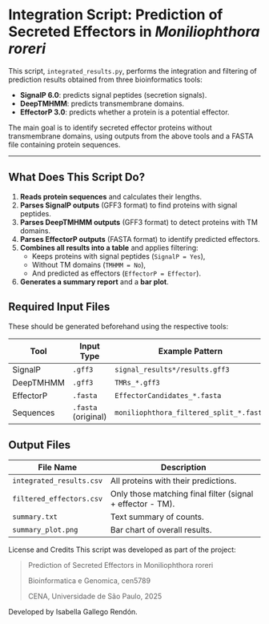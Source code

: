 # Integration Script: Prediction of Secreted Effectors in *Moniliophthora roreri*

This script, `integrated_results.py`, performs the integration and filtering of prediction results obtained from three bioinformatics tools:

- **SignalP 6.0**: predicts signal peptides (secretion signals).
- **DeepTMHMM**: predicts transmembrane domains.
- **EffectorP 3.0**: predicts whether a protein is a potential effector.

The main goal is to identify secreted effector proteins without transmembrane domains, using outputs from the above tools and a FASTA file containing protein sequences.

---

## What Does This Script Do?

1. **Reads protein sequences** and calculates their lengths.
2. **Parses SignalP outputs** (GFF3 format) to find proteins with signal peptides.
3. **Parses DeepTMHMM outputs** (GFF3 format) to detect proteins with TM domains.
4. **Parses EffectorP outputs** (FASTA format) to identify predicted effectors.
5. **Combines all results into a table** and applies filtering:
    - Keeps proteins with signal peptides (`SignalP = Yes`),
    - Without TM domains (`TMHMM = No`),
    - And predicted as effectors (`EffectorP = Effector`).
6. **Generates a summary report** and a **bar plot**.

## Required Input Files

These should be generated beforehand using the respective tools:

| Tool        | Input Type           | Example Pattern                    |
|-------------|----------------------|------------------------------------|
| SignalP     | `.gff3`              | `signal_results*/results.gff3`     |
| DeepTMHMM   | `.gff3`              | `TMRs_*.gff3`                       |
| EffectorP   | `.fasta`             | `EffectorCandidates_*.fasta`       |
| Sequences   | `.fasta` (original)  | `moniliophthora_filtered_split_*.fasta` |

## Output Files

| File Name                  | Description                                           |
|---------------------------|-------------------------------------------------------|
| `integrated_results.csv`  | All proteins with their predictions.                  |
| `filtered_effectors.csv`  | Only those matching final filter (signal + effector - TM). |
| `summary.txt`             | Text summary of counts.                               |
| `summary_plot.png`        | Bar chart of overall results.                         |

 License and Credits
This script was developed as part of the project:

> Prediction of Secreted Effectors in Moniliophthora roreri
> 
> Bioinformatica e Genomica, cen5789
> 
> CENA, Universidade de São Paulo, 2025

Developed by Isabella Gallego Rendón.
